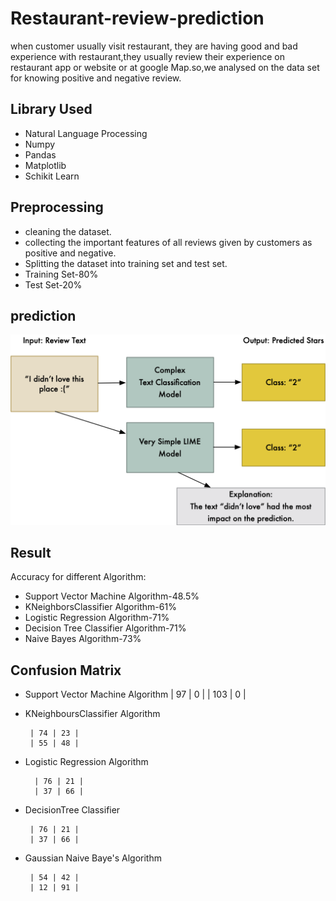 # Restaurant-review-prediction

when customer usually visit restaurant, they are having good and bad experience with restaurant,they usually review their experience on restaurant app or website or at google Map.so,we analysed on the data set for knowing positive and negative review.

## Library Used

* Natural Language Processing
* Numpy
* Pandas
* Matplotlib
* Schikit Learn

## Preprocessing

* cleaning the dataset.
* collecting the important features of all reviews given by customers as positive and negative.
* Splitting the dataset into training set and test set.
* Training Set-80%
* Test Set-20%

## prediction
![alt text](https://github.com/Raushan998/Restaurant-review-prediction/blob/master/Restaurant_prediction.png)

## Result
Accuracy for different Algorithm:

* Support Vector Machine Algorithm-48.5%
* KNeighborsClassifier Algorithm-61%
* Logistic Regression Algorithm-71%
* Decision Tree Classifier Algorithm-71%
* Naive Bayes Algorithm-73%

## Confusion Matrix

* Support Vector Machine Algorithm
| 97 | 0 |
| 103 | 0 |
       
* KNeighboursClassifier Algorithm

       | 74 | 23 |
       | 55 | 48 |

* Logistic Regression Algorithm

        | 76 | 21 |
        | 37 | 66 |
        
 * DecisionTree Classifier
 
        | 76 | 21 |
        | 37 | 66 |
        
 * Gaussian Naive Baye's Algorithm
 
        | 54 | 42 |
        | 12 | 91 |
  
 
 

